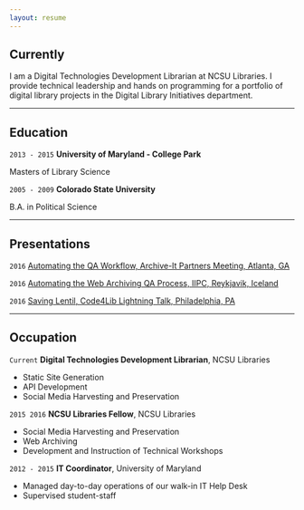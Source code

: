 ```yaml
---
layout: resume
---
```


## Currently

I am a Digital Technologies Development Librarian at NCSU Libraries. I provide technical leadership and hands on programming for a portfolio of digital library projects in the Digital Library Initiatives department.

*****
## Education

`2013 - 2015`
__University of Maryland - College Park__

Masters of Library Science

`2005 - 2009`
__Colorado State University__

   B.A. in Political Science

*****


## Presentations

`2016`
<a href="https://toddstoffer.github.io/presentation/Archive-It-Partner-2016/#/">Automating the QA Workflow, Archive-It Partners Meeting, Atlanta, GA</a>


`2016`
<a href="https://toddstoffer.github.io/presentation/IIPC-2016/#/">Automating the Web Archiving QA Process, IIPC, Reykjavik, Iceland</a>

`2016`
<a href="https://toddstoffer.github.io/presentation/presentation/Saving-Lentil/#/">Saving Lentil, Code4Lib Lightning Talk, Philadelphia, PA</a>

*****

## Occupation
`Current`
__Digital Technologies Development Librarian__, NCSU Libraries

- Static Site Generation
- API Development
- Social Media Harvesting and Preservation

`2015 2016`
__NCSU Libraries Fellow__, NCSU Libraries

- Social Media Harvesting and Preservation
- Web Archiving
- Development and Instruction of Technical Workshops

`2012 - 2015`
__IT Coordinator__, University of Maryland

- Managed day-to-day operations of our walk-in IT Help Desk
- Supervised student-staff

<!-- ### Footer

Last updated: May 2013 -->
